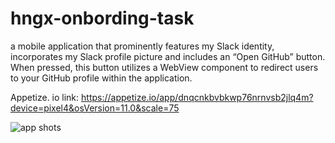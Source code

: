# hngx-onbording-task

a mobile application that prominently features my Slack identity, incorporates my Slack profile picture and includes an “Open GitHub” button. 
When pressed, this button utilizes a WebView component to redirect users to your GitHub profile within the application.

Appetize. io link: https://appetize.io/app/dnqcnkbvbkwp76nrnvsb2jlq4m?device=pixel4&osVersion=11.0&scale=75

![app shots](https://github.com/Chris-Eminence/hngx-onbording-task/assets/61974104/5be9050c-c02e-46ab-9ae7-13cbed3d7899)
